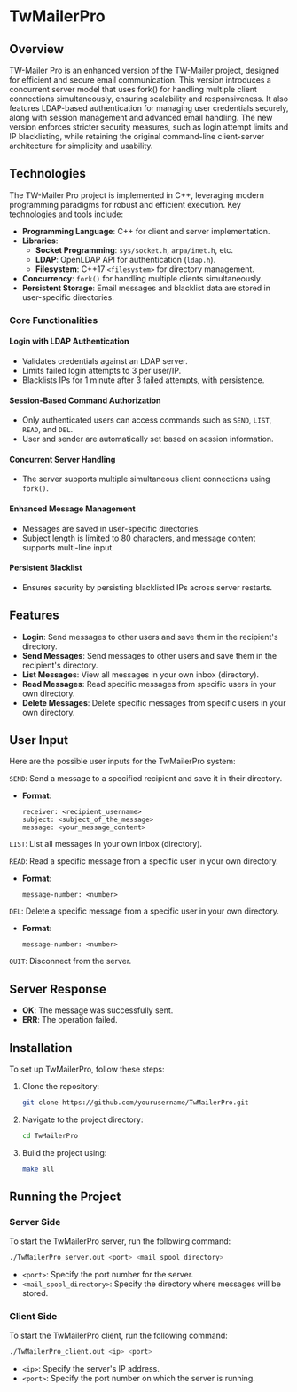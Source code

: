 
# TwMailerPro

## Overview
TW-Mailer Pro is an enhanced version of the TW-Mailer project, designed for efficient and secure email communication. This version introduces a concurrent server model that uses fork() for handling multiple client connections simultaneously, ensuring scalability and responsiveness. It also features LDAP-based authentication for managing user credentials securely, along with session management and advanced email handling. The new version enforces stricter security measures, such as login attempt limits and IP blacklisting, while retaining the original command-line client-server architecture for simplicity and usability.

## Technologies
The TW-Mailer Pro project is implemented in C++, leveraging modern programming paradigms for robust and efficient execution. Key technologies and tools include:

- **Programming Language**: C++ for client and server implementation.
- **Libraries**:
  - **Socket Programming**: `sys/socket.h`, `arpa/inet.h`, etc.
  - **LDAP**: OpenLDAP API for authentication (`ldap.h`).
  - **Filesystem**: C++17 `<filesystem>` for directory management.
- **Concurrency**: `fork()` for handling multiple clients simultaneously.
- **Persistent Storage**: Email messages and blacklist data are stored in user-specific directories.

### Core Functionalities

#### Login with LDAP Authentication
- Validates credentials against an LDAP server.
- Limits failed login attempts to 3 per user/IP.
- Blacklists IPs for 1 minute after 3 failed attempts, with persistence.

#### Session-Based Command Authorization
- Only authenticated users can access commands such as `SEND`, `LIST`, `READ`, and `DEL`.
- User and sender are automatically set based on session information.

#### Concurrent Server Handling
- The server supports multiple simultaneous client connections using `fork()`.

#### Enhanced Message Management
- Messages are saved in user-specific directories.
- Subject length is limited to 80 characters, and message content supports multi-line input.

#### Persistent Blacklist
- Ensures security by persisting blacklisted IPs across server restarts.

## Features
- **Login**: Send messages to other users and save them in the recipient's directory.
- **Send Messages**: Send messages to other users and save them in the recipient's directory.
- **List Messages**: View all messages in your own inbox (directory).
- **Read Messages**: Read specific messages from specific users in your own directory.
- **Delete Messages**: Delete specific messages from specific users in your own directory.

## User Input
Here are the possible user inputs for the TwMailerPro system:

```SEND```: Send a message to a specified recipient and save it in their directory.
   - **Format**:
     ```
     receiver: <recipient_username>
     subject: <subject_of_the_message>
     message: <your_message_content>
     ```
     
```LIST```: List all messages in your own inbox (directory).

```READ```: Read a specific message from a specific user in your own directory.
   - **Format**:
     ```
     message-number: <number>
     ```

```DEL```: Delete a specific message from a specific user in your own directory.
   - **Format**:
     ```
     message-number: <number>
     ```

```QUIT```: Disconnect from the server.

## Server Response
- **OK**: The message was successfully sent.
- **ERR**: The operation failed.

## Installation
To set up TwMailerPro, follow these steps:

1. Clone the repository:
   ```bash
   git clone https://github.com/yourusername/TwMailerPro.git
   ```

2. Navigate to the project directory:
   ```bash
   cd TwMailerPro
   ```

3. Build the project using:
   ```bash
   make all
   ```

## Running the Project

### Server Side
To start the TwMailerPro server, run the following command:
```bash
./TwMailerPro_server.out <port> <mail_spool_directory>
```
- `<port>`: Specify the port number for the server.
- `<mail_spool_directory>`: Specify the directory where messages will be stored.

### Client Side
To start the TwMailerPro client, run the following command:
```bash
./TwMailerPro_client.out <ip> <port>
```
- `<ip>`: Specify the server's IP address.
- `<port>`: Specify the port number on which the server is running.



